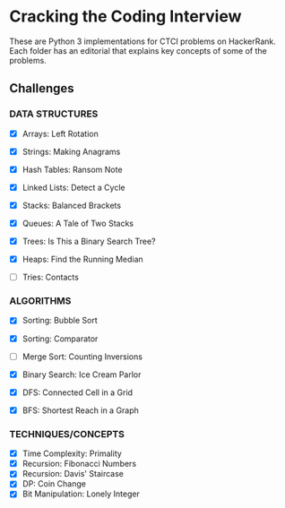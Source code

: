 # Cracking the Coding Interview

These are Python 3 implementations for CTCI problems on HackerRank.
Each folder has an editorial that explains key concepts of some of the problems.

## Challenges


### DATA STRUCTURES
- [x] Arrays: Left Rotation
- [x] Strings: Making Anagrams
- [x] Hash Tables: Ransom Note
- [x] Linked Lists: Detect a Cycle
- [x] Stacks: Balanced Brackets
- [x] Queues: A Tale of Two Stacks
- [x] Trees: Is This a Binary Search Tree?
- [x] Heaps: Find the Running Median
- [ ] Tries: Contacts


### ALGORITHMS
- [x] Sorting: Bubble Sort
- [x] Sorting: Comparator
- [ ] Merge Sort: Counting Inversions
- [x] Binary Search: Ice Cream Parlor
- [x] DFS: Connected Cell in a Grid
- [x] BFS: Shortest Reach in a Graph


### TECHNIQUES/CONCEPTS
- [x] Time Complexity: Primality
- [x] Recursion: Fibonacci Numbers
- [x] Recursion: Davis' Staircase
- [x] DP: Coin Change
- [x] Bit Manipulation: Lonely Integer
